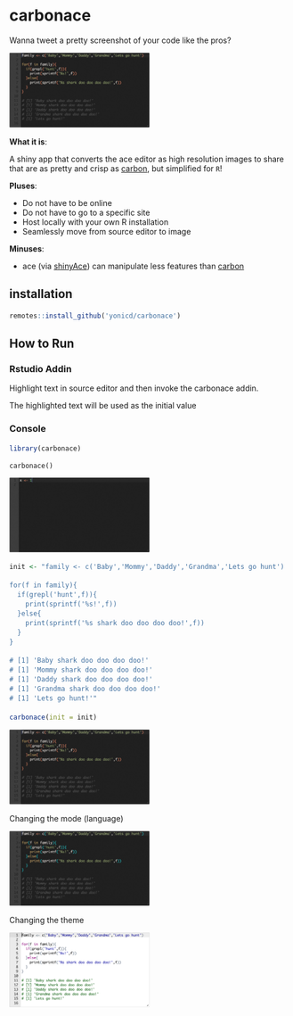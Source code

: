 # carbonace

Wanna tweet a pretty screenshot of your code like the pros?

<img src = 'inst/images/other_init_snap.png' width='50%'>

**What it is**: 

A shiny app that converts the ace editor as high resolution images to share that are as pretty and crisp as [carbon](https://carbon.now.sh/), but simplified for `R`!

**Pluses**: 

  - Do not have to be online
  - Do not have to go to a specific site
  - Host locally with your own R installation
  - Seamlessly move from source editor to image

**Minuses**:

  - ace (via [shinyAce](https://github.com/trestletech/shinyAce)) can manipulate less features than [carbon](https://carbon.now.sh/)

## installation

```r
remotes::install_github('yonicd/carbonace')
```

## How to Run

### Rstudio Addin

Highlight text in source editor and then invoke the carbonace addin.

The highlighted text will be used as the initial value


### Console

```r
library(carbonace)
```

```{r}
carbonace()
```

<img src = 'inst/images/default_snap.png' width='50%'>

```r
init <- "family <- c('Baby','Mommy','Daddy','Grandma','Lets go hunt')

for(f in family){
  if(grepl('hunt',f)){
    print(sprintf('%s!',f))
  }else{
    print(sprintf('%s shark doo doo doo doo!',f))
  }
}

# [1] 'Baby shark doo doo doo doo!'
# [1] 'Mommy shark doo doo doo doo!'
# [1] 'Daddy shark doo doo doo doo!'
# [1] 'Grandma shark doo doo doo doo!'
# [1] 'Lets go hunt!'"

carbonace(init = init)
```

<img src = 'inst/images/other_init_snap.png' width='50%'>

Changing the mode (language)

<img src = 'inst/images/python_snap.png' width='50%'>

Changing the theme

<img src = 'inst/images/chrome_snap.png' width='50%'>
